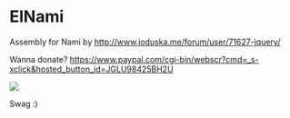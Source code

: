 # ElNami
Assembly for Nami by http://www.joduska.me/forum/user/71627-jquery/

Wanna donate? https://www.paypal.com/cgi-bin/webscr?cmd=_s-xclick&hosted_button_id=JGLU98425BH2U

![](http://i.imgur.com/j9YJLUt.png)

Swag :)
